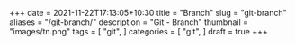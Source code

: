 +++
date = 2021-11-22T17:13:05+10:30
title = "Branch"
slug = "git-branch"
aliases = "/git-branch/"
description = "Git - Branch"
thumbnail = "images/tn.png"
tags = [
    "git",
]
categories = [
    "git",
]
draft = true
+++
